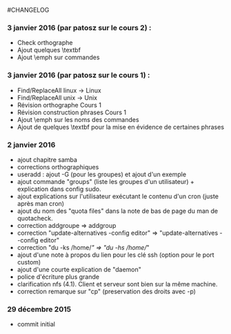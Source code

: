 #CHANGELOG

### 3 janvier 2016 (par patosz sur le cours 2) :
  * Check orthographe
  * Ajout quelques \textbf
  * Ajout \emph sur commandes

### 3 janvier 2016 (par patosz sur le cours 1) :
  * Find/ReplaceAll linux -> Linux
  * Find/ReplaceAll unix -> Unix
  * Révision orthographe Cours 1
  * Révision construction phrases Cours 1
  * Ajout \emph sur les noms des commandes
  * Ajout de quelques \textbf pour la mise en évidence de certaines phrases

### 2 janvier 2016
  * ajout chapitre samba
  * corrections orthographiques
  * useradd : ajout -G (pour les groupes) et ajout d'un exemple
  * ajout commande "groups" (liste les groupes d'un utilisateur) + explication dans config sudo.
  * ajout explications sur l'utilisateur exécutant le contenu d'un cron (juste après man cron)
  * ajout du nom des "quota files" dans la note de bas de page du man de quotacheck.
  * correction addgroupe => addgroup
  * correction "update-alternatives -config editor" => "update-alternatives --config editor"
  * correction "du -ks /home/*" => "du -hs /home/*"
  * ajout d'une note à propos du lien pour les clé ssh (option pour le port custom)
  * ajout d'une courte explication de "daemon"
  * police d'écriture plus grande
  * clarification nfs (4.1). Client et serveur sont bien sur la même machine.
  * correction remarque sur "cp" (preservation des droits avec -p)
 
### 29 décembre 2015
  * commit initial

